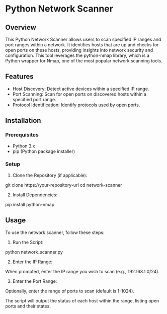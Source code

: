 # Python Network Scanner
## Overview
This Python Network Scanner allows users to scan specified IP ranges and port ranges within a network. It identifies hosts that are up and checks for open ports on these hosts, providing insights into network security and configuration. This tool leverages the python-nmap library, which is a Python wrapper for Nmap, one of the most popular network scanning tools.

## Features
- Host Discovery: Detect active devices within a specified IP range.
- Port Scanning: Scan for open ports on discovered hosts within a specified port range.
- Protocol Identification: Identify protocols used by open ports.

## Installation
### Prerequisites
- Python 3.x
- pip (Python package installer)

### Setup
1. Clone the Repository (if applicable):

git clone https://your-repository-url
cd network-scanner


2. Install Dependencies:

pip install python-nmap


## Usage
To use the network scanner, follow these steps:

1. Run the Script:

python network_scanner.py

2. Enter the IP Range:

When prompted, enter the IP range you wish to scan (e.g., 192.168.1.0/24).

3. Enter the Port Range:

Optionally, enter the range of ports to scan (default is 1-1024).

The script will output the status of each host within the range, listing open ports and their states.

